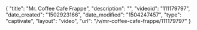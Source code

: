 {
    "title": "Mr. Coffee Cafe Frappe",
    "description": "",
    "videoid": "111179797",
    "date_created": "1502923166",
    "date_modified": "1504247457",
    "type": "captivate",
    "layout": "video",
    "url": "\/v\/mr-coffee-cafe-frappe\/111179797"
}
